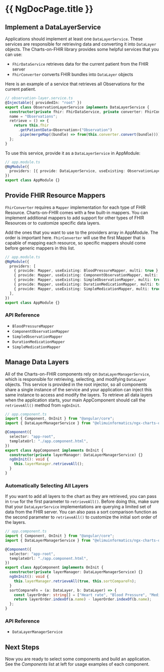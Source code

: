 # {{ NgDocPage.title }}

## Implement a DataLayerService

Applications should implement at least one `DataLayerService`.
These services are responsible for retrieving data and converting it into `DataLayer` objects.
The Charts-on-FHIR library provides some helpful services that you can use:

- `FhirDataService` retrieves data for the current patient from the FHIR server
- `FhirConverter` converts FHIR bundles into `DataLayer` objects

Here is an example of a service that retrieves all Observations for the current patient.

```ts
// observation-layer.service.ts
@Injectable({ providedIn: "root" })
export class ObservationLayerService implements DataLayerService {
  constructor(private fhir: FhirDataService, private converter: FhirConverter) {}
  name = "Observations";
  retrieve = () => {
    return this.fhir
      .getPatientData<Observation>("Observation")
      .pipe(mergeMap((bundle) => from(this.converter.convert(bundle))));
  };
}
```

To use this service, provide it as a `DataLayerService` in AppModule:

```ts
// app.module.ts
@NgModule({
  providers: [{ provide: DataLayerService, useExisting: ObservationLayerService, multi: true }],
})
export class AppModule {}
```

## Provide FHIR Resource Mappers

`FhirConverter` requires a `Mapper` implementation for each type of FHIR Resource.
Charts-on-FHIR comes with a few built-in mappers.
You can implement additional mappers to add support for other types of FHIR Resources or to customize specific data layers.

Add the ones that you want to use to the providers array in AppModule. The order is important here. `FhirConverter` will use the first Mapper that is capable of mapping each resource, so specific mappers should come before generic mappers in this list.

```ts
// app.module.ts
@NgModule({
  providers: [
    { provide: Mapper, useExisting: BloodPressureMapper, multi: true },
    { provide: Mapper, useExisting: ComponentObservationMapper, multi: true },
    { provide: Mapper, useExisting: SimpleObservationMapper, multi: true },
    { provide: Mapper, useExisting: DurationMedicationMapper, multi: true },
    { provide: Mapper, useExisting: SimpleMedicationMapper, multi: true },
  ],
})
export class AppModule {}
```

### API Reference

- `BloodPressureMapper`
- `ComponentObservationMapper`
- `SimpleObservationMapper`
- `DurationMedicationMapper`
- `SimpleMedicationMapper`

## Manage Data Layers

All of the Charts-on-FHIR components rely on `DataLayerManagerService`, which is responsible for retrieving, selecting, and modifying `DataLayer` objects. This service is provided in the root injector, so all components share a single instance of the service and your application can inject this same instance to access and modify the layers. To retrieve all data layers when the application starts, your main AppComponent should call the `retrieveAll()` method from `ngOnInit`.

```ts
// app.component.ts
import { Component, OnInit } from "@angular/core";
import { DataLayerManagerService } from "@elimuinformatics/ngx-charts-on-fhir";

@Component({
  selector: "app-root",
  templateUrl: "./app.component.html",
})
export class AppComponent implements OnInit {
  constructor(private layerManager: DataLayerManagerService) {}
  ngOnInit(): void {
    this.layerManager.retrieveAll();
  }
}
```

### Automatically Selecting All Layers

If you want to add all layers to the chart as they are retrieved, you can pass in `true` for the first parameter to `retrieveAll()`. Before doing this, make sure that your `DataLayerService` implementations are querying a limited set of data from the FHIR server. You can also pass a sort comparison function as the second parameter to `retrieveAll()` to customize the initial sort order of the layers.

```ts
// app.component.ts
import { Component, OnInit } from "@angular/core";
import { DataLayerManagerService } from "@elimuinformatics/ngx-charts-on-fhir";

@Component({
  selector: "app-root",
  templateUrl: "./app.component.html",
})
export class AppComponent implements OnInit {
  constructor(private layerManager: DataLayerManagerService) {}
  ngOnInit(): void {
    this.layerManager.retrieveAll(true, this.sortCompareFn);
  }
  sortCompareFn = (a: DataLayer, b: DataLayer) => {
    const layerOrder: string[] = ["Heart rate", "Blood Pressure", "Medications"];
    return layerOrder.indexOf(a.name) - layerOrder.indexOf(b.name);
  };
}
```

### API Reference

- `DataLayerManagerService`

## Next Steps

Now you are ready to select some components and build an application. See the _Components_ list at left for usage examples of each component.

